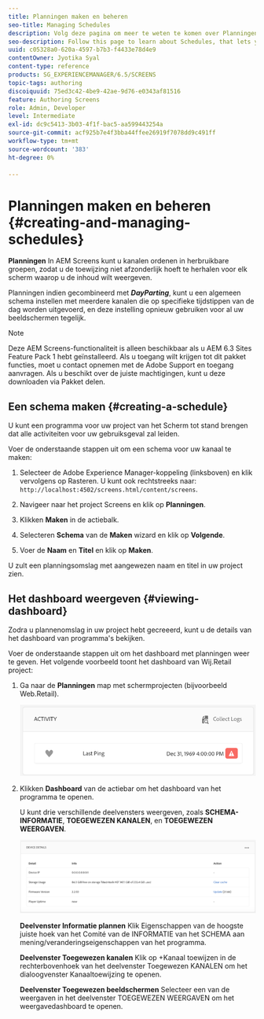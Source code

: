 ```yaml
---
title: Planningen maken en beheren
seo-title: Managing Schedules
description: Volg deze pagina om meer te weten te komen over Planningen, die u kanalen in herbruikbare groepen laat organiseren zodat u niet hun taak individueel voor elke vertoning moet herhalen waarop u uw inhoud wilt tonen.
seo-description: Follow this page to learn about Schedules, that lets you organize channels into re-usable groups so that you do not have to repeat their assignment individually for each display on which you want to show your content.
uuid: c05328a0-620a-4597-b7b3-f4433e78d4e9
contentOwner: Jyotika Syal
content-type: reference
products: SG_EXPERIENCEMANAGER/6.5/SCREENS
topic-tags: authoring
discoiquuid: 75ed3c42-4be9-42ae-9d76-e0343af81516
feature: Authoring Screens
role: Admin, Developer
level: Intermediate
exl-id: dc9c5413-3b03-4f1f-bac5-aa599443254a
source-git-commit: acf925b7e4f3bba44ffee26919f7078dd9c491ff
workflow-type: tm+mt
source-wordcount: '383'
ht-degree: 0%

---
```


# Planningen maken en beheren {#creating-and-managing-schedules}

**Planningen** In AEM Screens kunt u kanalen ordenen in herbruikbare groepen, zodat u de toewijzing niet afzonderlijk hoeft te herhalen voor elk scherm waarop u de inhoud wilt weergeven.

Planningen indien gecombineerd met ***DayParting***, kunt u een algemeen schema instellen met meerdere kanalen die op specifieke tijdstippen van de dag worden uitgevoerd, en deze instelling opnieuw gebruiken voor al uw beeldschermen tegelijk.

>[!NOTE]
>
>Deze AEM Screens-functionaliteit is alleen beschikbaar als u AEM 6.3 Sites Feature Pack 1 hebt geïnstalleerd. Als u toegang wilt krijgen tot dit pakket functies, moet u contact opnemen met de Adobe Support en toegang aanvragen. Als u beschikt over de juiste machtigingen, kunt u deze downloaden via Pakket delen.

## Een schema maken {#creating-a-schedule}

U kunt een programma voor uw project van het Scherm tot stand brengen dat alle activiteiten voor uw gebruiksgeval zal leiden.

Voer de onderstaande stappen uit om een schema voor uw kanaal te maken:

1. Selecteer de Adobe Experience Manager-koppeling (linksboven) en klik vervolgens op Rasteren. U kunt ook rechtstreeks naar: `http://localhost:4502/screens.html/content/screens`.
1. Navigeer naar het project Screens en klik op **Planningen**.
1. Klikken **Maken** in de actiebalk.
1. Selecteren **Schema** van de **Maken** wizard en klik op **Volgende**.

1. Voer de **Naam** en **Titel** en klik op **Maken**.

U zult een planningsomslag met aangewezen naam en titel in uw project zien.


## Het dashboard weergeven {#viewing-dashboard}

Zodra u plannenomslag in uw project hebt gecreeerd, kunt u de details van het dashboard van programma&#39;s bekijken.

Voer de onderstaande stappen uit om het dashboard met planningen weer te geven. Het volgende voorbeeld toont het dashboard van Wij.Retail project:

1. Ga naar de **Planningen** map met schermprojecten (bijvoorbeeld Web.Retail).

   ![chlimage_1](assets/chlimage_1.png)

1. Klikken **Dashboard** van de actiebar om het dashboard van het programma te openen.

   U kunt drie verschillende deelvensters weergeven, zoals **SCHEMA-INFORMATIE**, **TOEGEWEZEN KANALEN**, en **TOEGEWEZEN WEERGAVEN**.

   ![chlimage_1-1](assets/chlimage_1-1.png)

   **Deelvenster Informatie plannen** Klik Eigenschappen van de hoogste juiste hoek van het Comité van de INFORMATIE van het SCHEMA aan mening/veranderingseigenschappen van het programma.

   **Deelvenster Toegewezen kanalen** Klik op +Kanaal toewijzen in de rechterbovenhoek van het deelvenster Toegewezen KANALEN om het dialoogvenster Kanaaltoewijzing te openen.

   **Deelvenster Toegewezen beeldschermen** Selecteer een van de weergaven in het deelvenster TOEGEWEZEN WEERGAVEN om het weergavedashboard te openen.
